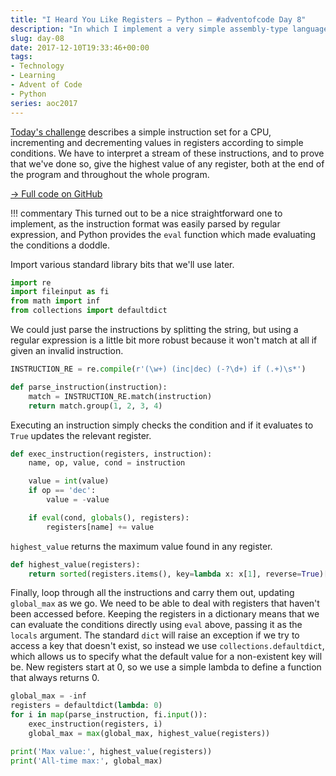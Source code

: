 ```yaml
---
title: "I Heard You Like Registers — Python — #adventofcode Day 8"
description: "In which I implement a very simple assembly-type language."
slug: day-08
date: 2017-12-10T19:33:46+00:00
tags:
- Technology
- Learning
- Advent of Code
- Python
series: aoc2017
---
```


[Today's challenge](http://adventofcode.com/2017/day/8) describes a simple instruction set for a CPU, incrementing and decrementing values in registers according to simple conditions. We have to interpret a stream of these instructions, and to prove that we've done so, give the highest value of any register, both at the end of the program and throughout the whole program.

[→ Full code on GitHub](https://github.com/jezcope/aoc2017/blob/master/08-i-heard-you-like-registers.py)

!!! commentary
    This turned out to be a nice straightforward one to implement, as the instruction format was easily parsed by regular expression, and Python provides the `eval` function which made evaluating the conditions a doddle.

Import various standard library bits that we'll use later.

```python
import re
import fileinput as fi
from math import inf
from collections import defaultdict
```

We could just parse the instructions by splitting the string, but using a regular expression is a little bit more robust because it won't match at all if given an invalid instruction.

```python
INSTRUCTION_RE = re.compile(r'(\w+) (inc|dec) (-?\d+) if (.+)\s*')

def parse_instruction(instruction):
    match = INSTRUCTION_RE.match(instruction)
    return match.group(1, 2, 3, 4)
```

Executing an instruction simply checks the condition and if it evaluates to `True` updates the relevant register.

```python
def exec_instruction(registers, instruction):
    name, op, value, cond = instruction

    value = int(value)
    if op == 'dec':
        value = -value

    if eval(cond, globals(), registers):
        registers[name] += value
```

`highest_value` returns the maximum value found in any register.

```python
def highest_value(registers):
    return sorted(registers.items(), key=lambda x: x[1], reverse=True)[0][1]
```

Finally, loop through all the instructions and carry them out, updating `global_max` as we go. We need to be able to deal with registers that haven't been accessed before. Keeping the registers in a dictionary means that we can evaluate the conditions directly using `eval` above, passing it as the `locals` argument. The standard `dict` will raise an exception if we try to access a key that doesn't exist, so instead we use `collections.defaultdict`, which allows us to specify what the default value for a non-existent key will be. New registers start at 0, so we use a simple lambda to define a function that always returns 0.

```python
global_max = -inf
registers = defaultdict(lambda: 0)
for i in map(parse_instruction, fi.input()):
    exec_instruction(registers, i)
    global_max = max(global_max, highest_value(registers))

print('Max value:', highest_value(registers))
print('All-time max:', global_max)
```


